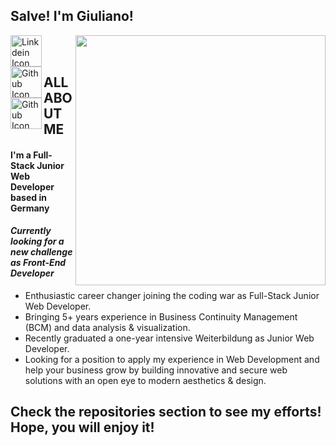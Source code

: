 ## Salve! I'm Giuliano!

[<img align="right" width="400" src="https://github-readme-stats.vercel.app/api?username=GiulianoMarcoMontis&show_icons=true"/>](https://github.com/AmitHasanShuvo/)

<a href="http://www.linkedin.com/in/giuliano-marco-montis">
  <img align="left" alt="Linkdein Icon" width="50px" src="https://img.icons8.com/clouds/100/000000/linkedin.png" />
</a>
<a href="http://www.github.com/GiulianoMarcoMontis">
  <img align="left" alt="Github Icon" width="50px" src="https://img.icons8.com/clouds/100/000000/github.png" />
</a>
<a href="mailto:giuliano.montis@gmail.com">
  <img align="left" alt="Github Icon" width="50px" src="https://img.icons8.com/clouds/100/000000/gmail-new.png" />
</a>

<br />
<br />


## ALL ABOUT ME
#### I'm a Full-Stack Junior Web Developer based in Germany
#### *Currently looking for a new challenge as Front-End Developer*

- Enthusiastic career changer joining the coding war as Full-Stack Junior Web Developer. 
- Bringing 5+ years experience in Business Continuity Management (BCM) and data analysis & visualization. 
- Recently graduated a one-year intensive Weiterbildung as Junior Web Developer.
- Looking for a position to apply my experience in Web Development and help your business grow by building innovative and secure web solutions with an open eye to modern aesthetics & design. 


## Check the repositories section to see my efforts! Hope, you will enjoy it!
